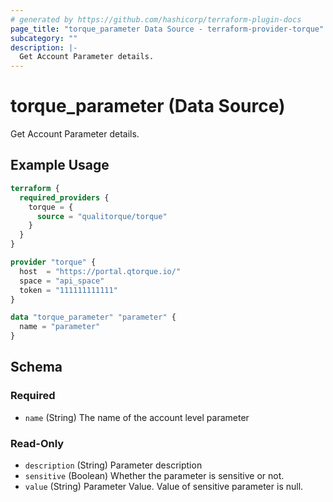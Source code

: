```yaml
---
# generated by https://github.com/hashicorp/terraform-plugin-docs
page_title: "torque_parameter Data Source - terraform-provider-torque"
subcategory: ""
description: |-
  Get Account Parameter details.
---
```


# torque_parameter (Data Source)

Get Account Parameter details.

## Example Usage

```terraform
terraform {
  required_providers {
    torque = {
      source = "qualitorque/torque"
    }
  }
}

provider "torque" {
  host  = "https://portal.qtorque.io/"
  space = "api_space"
  token = "111111111111"
}

data "torque_parameter" "parameter" {
  name = "parameter"
}
```

<!-- schema generated by tfplugindocs -->
## Schema

### Required

- `name` (String) The name of the account level parameter

### Read-Only

- `description` (String) Parameter description
- `sensitive` (Boolean) Whether the parameter is sensitive or not.
- `value` (String) Parameter Value. Value of sensitive parameter is null.
